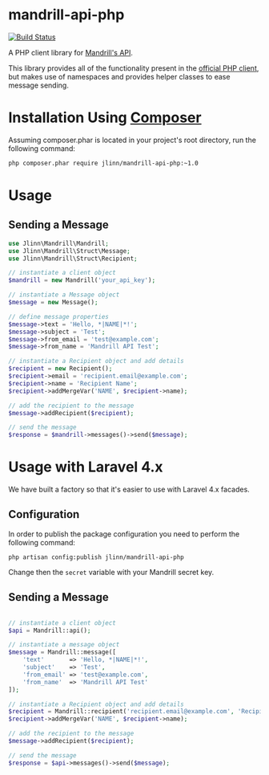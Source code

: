 mandrill-api-php
================
[![Build Status](https://secure.travis-ci.org/jlinn/mandrill-api-php.png?branch=master)](http://travis-ci.org/jlinn/mandrill-api-php)

A PHP client library for [Mandrill's API](https://mandrillapp.com/api/docs/).

This library provides all of the functionality present in the [official PHP client](https://bitbucket.org/mailchimp/mandrill-api-php/), but makes use of namespaces and provides helper classes to ease message sending.

Installation Using [Composer](http://getcomposer.org/)
======================================================

Assuming composer.phar is located in your project's root directory, run the following command:

```bash
php composer.phar require jlinn/mandrill-api-php:~1.0
```

Usage
=====

Sending a Message
-----------------

```php
use Jlinn\Mandrill\Mandrill;
use Jlinn\Mandrill\Struct\Message;
use Jlinn\Mandrill\Struct\Recipient;

// instantiate a client object
$mandrill = new Mandrill('your_api_key');

// instantiate a Message object
$message = new Message();

// define message properties
$message->text = 'Hello, *|NAME|*!';
$message->subject = 'Test';
$message->from_email = 'test@example.com';
$message->from_name = 'Mandrill API Test';

// instantiate a Recipient object and add details
$recipient = new Recipient();
$recipient->email = 'recipient.email@example.com';
$recipient->name = 'Recipient Name';
$recipient->addMergeVar('NAME', $recipient->name);

// add the recipient to the message
$message->addRecipient($recipient);

// send the message
$response = $mandrill->messages()->send($message);
```

Usage with Laravel 4.x
=====

We have built a factory so that it's easier to use with Laravel 4.x facades.

Configuration
-----------------

In order to publish the package configuration you need to perform the following command:

```
php artisan config:publish jlinn/mandrill-api-php
```

Change then the `secret` variable with your Mandrill secret key.

Sending a Message
-----------------

```php

// instantiate a client object
$api = Mandrill::api();

// instantiate a message object
$message = Mandrill::message([
    'text'       => 'Hello, *|NAME|*!',
    'subject'    => 'Test',
    'from_email' => 'test@example.com',
    'from_name'  => 'Mandrill API Test'
]);

// instantiate a Recipient object and add details
$recipient = Mandrill::recipient('recipient.email@example.com', 'Recipient Name');
$recipient->addMergeVar('NAME', $recipient->name);

// add the recipient to the message
$message->addRecipient($recipient);

// send the message
$response = $api->messages()->send($message);
